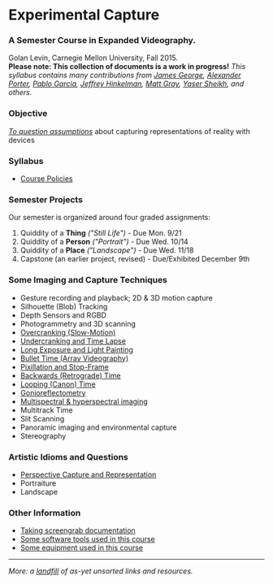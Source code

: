 # Experimental Capture

### A Semester Course in Expanded Videography.<br />
Golan Levin, Carnegie Mellon University, Fall 2015. <br />
**Please note: This collection of documents is a work in progress!** *This syllabus contains many contributions from [James George](http://jamesgeorge.org/), [Alexander Porter](http://alexanderporter.net/), [Pablo Garcia](http://pablogarcia.org/), [Jeffrey Hinkelman](https://twitter.com/jeffhinkelman), [Matt Gray](http://www.northeastern.edu/camd/theatre/people/matt-gray/), [Yaser Sheikh](http://www.cs.cmu.edu/~yaser/), and others.*

### Objective

[*To question assumptions*](assumptions.md) about capturing representations of reality with devices

### Syllabus

* [Course Policies](policies.md)

### Semester Projects

Our semester is organized around four graded assignments:

1. Quiddity of a **Thing** *("Still Life")* - Due Mon. 9/21
1. Quiddity of a **Person** *("Portrait")* - Due Wed. 10/14
1. Quiddity of a **Place** *("Landscape")* - Due Wed. 11/18
1. Capstone (an earlier project, revised) - Due/Exhibited December 9th

### Some Imaging and Capture Techniques

* Gesture recording and playback; 2D & 3D motion capture
* Silhouette (Blob) Tracking
* Depth Sensors and RGBD
* Photogrammetry and 3D scanning
* [Overcranking (Slow-Motion)](overcranking.md)
* [Undercranking and Time Lapse](undercranking.md)
* [Long Exposure and Light Painting](longexposure.md)
* [Bullet Time (Array Videography)](bullettime.md)
* [Pixillation and Stop-Frame](pixillation.md)
* [Backwards (Retrograde) Time](backwards.md)
* [Looping (Canon) Time](looping.md)
* [Gonioreflectometry](gonioreflectometry.md)
* [Multispectral & hyperspectral imaging](hyperspectral.md)
* Multitrack Time
* Slit Scanning
* Panoramic imaging and environmental capture
* Stereography

### Artistic Idioms and Questions 

* [Perspective Capture and Representation](perspective.md)
* Portraiture
* Landscape

### Other Information 
* [Taking screengrab documentation](screengrabs.md)
* [Some software tools used in this course](tools.md)
* [Some equipment used in this course](equipment.md)

--- 

*More: a [landfill](unsorted.md) of as-yet unsorted links and resources.*